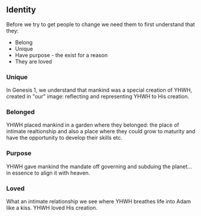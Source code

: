 ## Identity

Before we try to get people to change we need them to first understand that they:
* Belong
* Unique
* Have purpose - the exist for a reason
* They are loved

### Unique
In Genesis 1, we understand that mankind was a special creation of YHWH,
created in "our" image: reflecting and representing YHWH to His creation.

### Belonged
YHWH placed mankind in a garden where they belonged: the place of intimate realtionship
and also a place where they could grow to maturity and have the opportunity to develop
their skills etc.

### Purpose
YHWH gave mankind the mandate off governing and subduing the planet... in essence to align it
with heaven.

### Loved
What an intimate relationship we see where YHWH breathes life into Adam like a kiss.
YHWH loved His creation.
